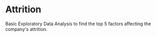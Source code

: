 # Attrition
Basic Exploratory Data Analysis to find the top 5 factors affecting the company's attrition. 
